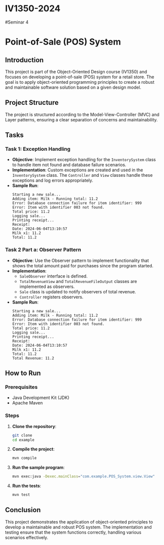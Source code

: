 # IV1350-2024
#Seminar 4
# Point-of-Sale (POS) System

## Introduction

This project is part of the Object-Oriented Design course (IV1350) and focuses on developing a point-of-sale (POS) system for a retail store. The goal is to apply object-oriented programming principles to create a robust and maintainable software solution based on a given design model.

## Project Structure

The project is structured according to the Model-View-Controller (MVC) and Layer patterns, ensuring a clear separation of concerns and maintainability.


## Tasks

### Task 1: Exception Handling

- **Objective**: Implement exception handling for the `InventorySystem` class to handle item not found and database failure scenarios.
- **Implementation**: Custom exceptions are created and used in the `InventorySystem` class. The `Controller` and `View` classes handle these exceptions and log errors appropriately.
- **Sample Run**:
    ```
    Starting a new sale...
    Adding item: Milk - Running total: 11.2
    Error: Database connection failure for item identifier: 999
    Error: Item with identifier 003 not found.
    Total price: 11.2
    Logging sale...
    Printing receipt...
    Receipt:
    Date: 2024-06-04T13:10:57
    Milk x1: 11.2
    Total: 11.2
    ```

### Task 2 Part a: Observer Pattern

- **Objective**: Use the Observer pattern to implement functionality that shows the total amount paid for purchases since the program started.
- **Implementation**: 
  - `SaleObserver` interface is defined.
  - `TotalRevenueView` and `TotalRevenueFileOutput` classes are implemented as observers.
  - `Sale` class is updated to notify observers of total revenue.
  - `Controller` registers observers.
- **Sample Run**:
    ```
    Starting a new sale...
    Adding item: Milk - Running total: 11.2
    Error: Database connection failure for item identifier: 999
    Error: Item with identifier 003 not found.
    Total price: 11.2
    Logging sale...
    Printing receipt...
    Receipt:
    Date: 2024-06-04T13:10:57
    Milk x1: 11.2
    Total: 11.2
    Total Revenue: 11.2
    ```

## How to Run

### Prerequisites

- Java Development Kit (JDK)
- Apache Maven

### Steps

1. **Clone the repository**:
    ```sh
    git clone 
    cd example
    ```

2. **Compile the project**:
    ```sh
    mvn compile
    ```

3. **Run the sample program**:
    ```sh
    mvn exec:java -Dexec.mainClass="com.example.POS_System.view.View"
    ```

4. **Run the tests**:
    ```sh
    mvn test
    ```

## Conclusion

This project demonstrates the application of object-oriented principles to develop a maintainable and robust POS system. The implementation and testing ensure that the system functions correctly, handling various scenarios effectively.



